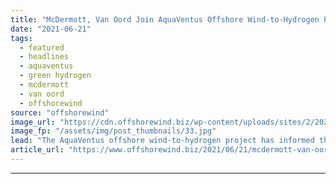 ```yaml
---
title: "McDermott, Van Oord Join AquaVentus Offshore Wind-to-Hydrogen Project"
date: "2021-06-21"
tags: 
  - featured
  - headlines
  - aquaventus
  - green hydrogen
  - mcdermott
  - van oord
  - offshorewind
source: "offshorewind"
image_url: "https://cdn.offshorewind.biz/wp-content/uploads/sites/2/2021/05/03115003/AquaVentus.jpg"
image_fp: "/assets/img/post_thumbnails/33.jpg"
lead: "The AquaVentus offshore wind-to-hydrogen project has informed that another ten members have joined the"
article_url: "https://www.offshorewind.biz/2021/06/21/mcdermott-van-oord-join-aquaventus-offshore-wind-to-hydrogen-project/"
---
```


---
